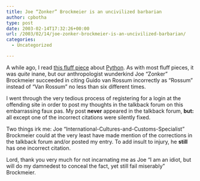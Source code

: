 ```yaml
---
title: Joe “Zonker” Brockmeier is an uncivilized barbarian
author: cpbotha
type: post
date: 2003-02-14T17:32:26+00:00
url: /2003/02/14/joe-zonker-brockmeier-is-an-uncivilized-barbarian/
categories:
  - Uncategorized

---
```

A while ago, I read [this fluff piece][1] about [Python][2]. As with most fluff pieces, it was _quite_ inane, but our anthropologist wunderkind Joe “Zonker” Brockmeier succeeded in citing Guido van Rossum incorrectly as “Rossum” instead of “Van Rossum” no less than six different times.

I went through the very tedious process of registering for a login at the offending site in order to post my thoughts in the talkback forum on this embarrassing faux pas. My post **never** appeared in the talkback forum, **but:** all except one of the incorrect citations were silently fixed.

Two things irk me: Joe “International-Cultures-and-Customs-Specialist” Brockmeier could at the very least have made mention of the corrections in the talkback forum and/or posted my entry. To add insult to injury, he **still** has one incorrect citation.

Lord, thank you very much for not incarnating me as Joe “I am an idiot, but will do my damnedest to conceal the fact, yet still fail miserably” Brockmeier.

 [1]: http://www.newsfactor.com/perl/story/20645.html
 [2]: http://www.python.org/

